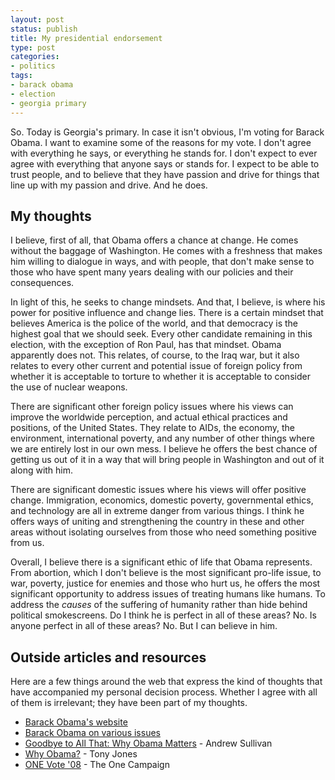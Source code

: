 ```yaml
---
layout: post
status: publish
title: My presidential endorsement
type: post
categories:
- politics
tags:
- barack obama
- election
- georgia primary
---
```

So. Today is Georgia's primary. In case it isn't obvious, I'm voting for Barack Obama. I want to examine some of the reasons for my vote. I don't agree with everything he says, or everything he stands for. I don't expect to ever agree with everything that anyone says or stands for. I expect to be able to trust people, and to believe that they have passion and drive for things that line up with my passion and drive. And he does.
<h2>My thoughts</h2>
I believe, first of all, that Obama offers a chance at change. He comes without the baggage of Washington. He comes with a freshness that makes him willing to dialogue in ways, and with people, that don't make sense to those who have spent many years dealing with our policies and their consequences.

In light of this, he seeks to change mindsets. And that, I believe, is where his power for positive influence and change lies. There is a certain mindset that believes America is the police of the world, and that democracy is the highest goal that we should seek. Every other candidate remaining in this election, with the exception of Ron Paul, has that mindset. Obama apparently does not. This relates, of course, to the Iraq war, but it also relates to every other current and potential issue of foreign policy from whether it is acceptable to torture to whether it is acceptable to consider the use of nuclear weapons.

There are significant other foreign policy issues where his views can improve the worldwide perception, and actual ethical practices and positions, of the United States. They relate to AIDs, the economy, the environment, international poverty, and any number of other things where we are entirely lost in our own mess. I believe he offers the best chance of getting us out of it in a way that will bring people in Washington and out of it along with him.

There are significant domestic issues where his views will offer positive change. Immigration, economics, domestic poverty, governmental ethics, and technology are all in extreme danger from various things. I think he offers ways of uniting and strengthening the country in these and other areas without isolating ourselves from those who need something positive from us.

Overall, I believe there is a significant ethic of life that Obama represents. From abortion, which I don't believe is the most significant pro-life issue, to war, poverty, justice for enemies and those who hurt us, he offers the most significant opportunity to address issues of treating humans like humans. To address the <em>causes</em> of the suffering of humanity rather than hide behind political smokescreens. Do I think he is perfect in all of these areas? No. Is anyone perfect in all of these areas? No. But I can believe in him.
<h2>Outside articles and resources</h2>
Here are a few things around the web that express the kind of thoughts that have accompanied my personal decision process. Whether I agree with all of them is irrelevant; they have been part of my thoughts.
<ul>
<li><a href="http://www.barackobama.com/">Barack Obama's website</li>
<li><a href="http://www.barackobama.com/issues/">Barack Obama on various issues</a></li>
<li><a href="http://www.theatlantic.com/doc/200712/obama">Goodbye to All That: Why Obama Matters</a> - Andrew Sullivan</li>
<li><a href="http://tonyj.net/2008/01/31/why-obama/">Why Obama?</a> - Tony Jones</li>
<li><a href="http://www.onevote08.org/ontherecord/">ONE Vote '08</a> - The One Campaign</li>
</ul>
